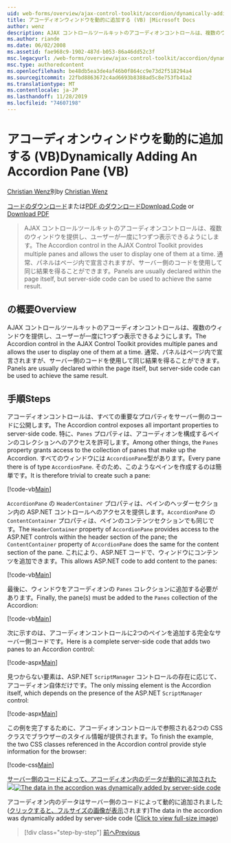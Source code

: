 ```yaml
---
uid: web-forms/overview/ajax-control-toolkit/accordion/dynamically-adding-an-accordion-pane-vb
title: アコーディオンウィンドウを動的に追加する (VB) |Microsoft Docs
author: wenz
description: AJAX コントロールツールキットのアコーディオンコントロールは、複数のウィンドウを提供し、ユーザーが一度に1つずつ表示できるようにします。 通常、パネルは...
ms.author: riande
ms.date: 06/02/2008
ms.assetid: fae968c9-1902-487d-b053-86a46dd52c3f
msc.legacyurl: /web-forms/overview/ajax-control-toolkit/accordion/dynamically-adding-an-accordion-pane-vb
msc.type: authoredcontent
ms.openlocfilehash: be48db5ea3de4af46b0f864cc9e73d2f518294a4
ms.sourcegitcommit: 22fbd8863672c4ad6693b8388ad5c8e753fb41a2
ms.translationtype: MT
ms.contentlocale: ja-JP
ms.lasthandoff: 11/28/2019
ms.locfileid: "74607198"
---
```

# <a name="dynamically-adding-an-accordion-pane-vb"></a><span data-ttu-id="62054-104">アコーディオンウィンドウを動的に追加する (VB)</span><span class="sxs-lookup"><span data-stu-id="62054-104">Dynamically Adding An Accordion Pane (VB)</span></span>

<span data-ttu-id="62054-105">[Christian Wenz](https://github.com/wenz)別</span><span class="sxs-lookup"><span data-stu-id="62054-105">by [Christian Wenz](https://github.com/wenz)</span></span>

<span data-ttu-id="62054-106">[コードのダウンロード](https://download.microsoft.com/download/5/6/d/56d50cef-2011-4c8f-9891-7edc6dc57df9/Accordion2.vb.zip)または[PDF のダウンロード](https://download.microsoft.com/download/6/7/1/6718d452-ff89-4d3f-a90e-c74ec2d636a3/accordion2VB.pdf)</span><span class="sxs-lookup"><span data-stu-id="62054-106">[Download Code](https://download.microsoft.com/download/5/6/d/56d50cef-2011-4c8f-9891-7edc6dc57df9/Accordion2.vb.zip) or [Download PDF](https://download.microsoft.com/download/6/7/1/6718d452-ff89-4d3f-a90e-c74ec2d636a3/accordion2VB.pdf)</span></span>

> <span data-ttu-id="62054-107">AJAX コントロールツールキットのアコーディオンコントロールは、複数のウィンドウを提供し、ユーザーが一度に1つずつ表示できるようにします。</span><span class="sxs-lookup"><span data-stu-id="62054-107">The Accordion control in the AJAX Control Toolkit provides multiple panes and allows the user to display one of them at a time.</span></span> <span data-ttu-id="62054-108">通常、パネルはページ内で宣言されますが、サーバー側のコードを使用して同じ結果を得ることができます。</span><span class="sxs-lookup"><span data-stu-id="62054-108">Panels are usually declared within the page itself, but server-side code can be used to achieve the same result.</span></span>

## <a name="overview"></a><span data-ttu-id="62054-109">の概要</span><span class="sxs-lookup"><span data-stu-id="62054-109">Overview</span></span>

<span data-ttu-id="62054-110">AJAX コントロールツールキットのアコーディオンコントロールは、複数のウィンドウを提供し、ユーザーが一度に1つずつ表示できるようにします。</span><span class="sxs-lookup"><span data-stu-id="62054-110">The Accordion control in the AJAX Control Toolkit provides multiple panes and allows the user to display one of them at a time.</span></span> <span data-ttu-id="62054-111">通常、パネルはページ内で宣言されますが、サーバー側のコードを使用して同じ結果を得ることができます。</span><span class="sxs-lookup"><span data-stu-id="62054-111">Panels are usually declared within the page itself, but server-side code can be used to achieve the same result.</span></span>

## <a name="steps"></a><span data-ttu-id="62054-112">手順</span><span class="sxs-lookup"><span data-stu-id="62054-112">Steps</span></span>

<span data-ttu-id="62054-113">アコーディオンコントロールは、すべての重要なプロパティをサーバー側のコードに公開します。</span><span class="sxs-lookup"><span data-stu-id="62054-113">The Accordion control exposes all important properties to server-side code.</span></span> <span data-ttu-id="62054-114">特に、`Panes` プロパティは、アコーディオンを構成するペインのコレクションへのアクセスを許可します。</span><span class="sxs-lookup"><span data-stu-id="62054-114">Among other things, the `Panes` property grants access to the collection of panes that make up the Accordion.</span></span> <span data-ttu-id="62054-115">すべてのウィンドウには `AccordionPane`型があります。</span><span class="sxs-lookup"><span data-stu-id="62054-115">Every pane there is of type `AccordionPane`.</span></span> <span data-ttu-id="62054-116">そのため、このようなペインを作成するのは簡単です。</span><span class="sxs-lookup"><span data-stu-id="62054-116">It is therefore trivial to create such a pane:</span></span>

[!code-vb[Main](dynamically-adding-an-accordion-pane-vb/samples/sample1.vb)]

<span data-ttu-id="62054-117">`AccordionPane` の `HeaderContainer` プロパティは、ペインのヘッダーセクション内の ASP.NET コントロールへのアクセスを提供します。`AccordionPane` の `ContentContainer` プロパティは、ペインのコンテンツセクションでも同じです。</span><span class="sxs-lookup"><span data-stu-id="62054-117">The `HeaderContainer` property of `AccordionPane` provides access to the ASP.NET controls within the header section of the pane; the `ContentContainer` property of `AccordionPane` does the same for the content section of the pane.</span></span> <span data-ttu-id="62054-118">これにより、ASP.NET コードで、ウィンドウにコンテンツを追加できます。</span><span class="sxs-lookup"><span data-stu-id="62054-118">This allows ASP.NET code to add content to the panes:</span></span>

[!code-vb[Main](dynamically-adding-an-accordion-pane-vb/samples/sample2.vb)]

<span data-ttu-id="62054-119">最後に、ウィンドウをアコーディオンの `Panes` コレクションに追加する必要があります。</span><span class="sxs-lookup"><span data-stu-id="62054-119">Finally, the pane(s) must be added to the `Panes` collection of the Accordion:</span></span>

[!code-vb[Main](dynamically-adding-an-accordion-pane-vb/samples/sample3.vb)]

<span data-ttu-id="62054-120">次に示すのは、アコーディオンコントロールに2つのペインを追加する完全なサーバー側コードです。</span><span class="sxs-lookup"><span data-stu-id="62054-120">Here is a complete server-side code that adds two panes to an Accordion control:</span></span>

[!code-aspx[Main](dynamically-adding-an-accordion-pane-vb/samples/sample4.aspx)]

<span data-ttu-id="62054-121">見つからない要素は、ASP.NET `ScriptManager` コントロールの存在に応じて、アコーディオン自体だけです。</span><span class="sxs-lookup"><span data-stu-id="62054-121">The only missing element is the Accordion itself, which depends on the presence of the ASP.NET `ScriptManager` control:</span></span>

[!code-aspx[Main](dynamically-adding-an-accordion-pane-vb/samples/sample5.aspx)]

<span data-ttu-id="62054-122">この例を完了するために、アコーディオンコントロールで参照される2つの CSS クラスでブラウザーのスタイル情報が提供されます。</span><span class="sxs-lookup"><span data-stu-id="62054-122">To finish the example, the two CSS classes referenced in the Accordion control provide style information for the browser:</span></span>

[!code-css[Main](dynamically-adding-an-accordion-pane-vb/samples/sample6.css)]

<span data-ttu-id="62054-123">[サーバー側のコードによって、アコーディオン内のデータが動的に追加された ![](dynamically-adding-an-accordion-pane-vb/_static/image2.png)](dynamically-adding-an-accordion-pane-vb/_static/image1.png)</span><span class="sxs-lookup"><span data-stu-id="62054-123">[![The data in the accordion was dynamically added by server-side code](dynamically-adding-an-accordion-pane-vb/_static/image2.png)](dynamically-adding-an-accordion-pane-vb/_static/image1.png)</span></span>

<span data-ttu-id="62054-124">アコーディオン内のデータはサーバー側のコードによって動的に追加されました ([クリックすると、フルサイズの画像が表示](dynamically-adding-an-accordion-pane-vb/_static/image3.png)されます)</span><span class="sxs-lookup"><span data-stu-id="62054-124">The data in the accordion was dynamically added by server-side code ([Click to view full-size image](dynamically-adding-an-accordion-pane-vb/_static/image3.png))</span></span>

> [!div class="step-by-step"]
> [<span data-ttu-id="62054-125">前へ</span><span class="sxs-lookup"><span data-stu-id="62054-125">Previous</span></span>](databinding-to-an-accordion-vb.md)
